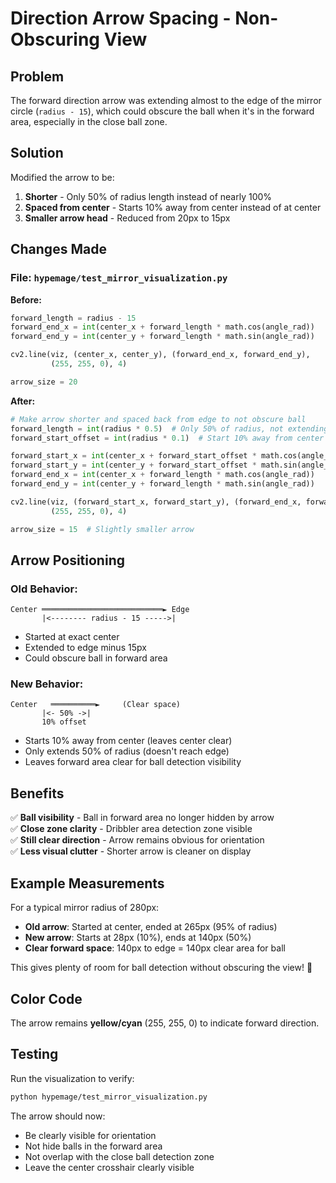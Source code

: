 # Direction Arrow Spacing - Non-Obscuring View

## Problem
The forward direction arrow was extending almost to the edge of the mirror circle (`radius - 15`), which could obscure the ball when it's in the forward area, especially in the close ball zone.

## Solution
Modified the arrow to be:
1. **Shorter** - Only 50% of radius length instead of nearly 100%
2. **Spaced from center** - Starts 10% away from center instead of at center
3. **Smaller arrow head** - Reduced from 20px to 15px

## Changes Made

### File: `hypemage/test_mirror_visualization.py`

**Before:**
```python
forward_length = radius - 15
forward_end_x = int(center_x + forward_length * math.cos(angle_rad))
forward_end_y = int(center_y + forward_length * math.sin(angle_rad))

cv2.line(viz, (center_x, center_y), (forward_end_x, forward_end_y), 
         (255, 255, 0), 4)

arrow_size = 20
```

**After:**
```python
# Make arrow shorter and spaced back from edge to not obscure ball
forward_length = int(radius * 0.5)  # Only 50% of radius, not extending to edge
forward_start_offset = int(radius * 0.1)  # Start 10% away from center

forward_start_x = int(center_x + forward_start_offset * math.cos(angle_rad))
forward_start_y = int(center_y + forward_start_offset * math.sin(angle_rad))
forward_end_x = int(center_x + forward_length * math.cos(angle_rad))
forward_end_y = int(center_y + forward_length * math.sin(angle_rad))

cv2.line(viz, (forward_start_x, forward_start_y), (forward_end_x, forward_end_y), 
         (255, 255, 0), 4)

arrow_size = 15  # Slightly smaller arrow
```

## Arrow Positioning

### Old Behavior:
```
Center ═══════════════════════════► Edge
       |<-------- radius - 15 ----->|
```
- Started at exact center
- Extended to edge minus 15px
- Could obscure ball in forward area

### New Behavior:
```
Center   ══════════►     (Clear space)
       |<- 50% ->|
       10% offset
```
- Starts 10% away from center (leaves center clear)
- Only extends 50% of radius (doesn't reach edge)
- Leaves forward area clear for ball detection visibility

## Benefits

✅ **Ball visibility** - Ball in forward area no longer hidden by arrow  
✅ **Close zone clarity** - Dribbler area detection zone visible  
✅ **Still clear direction** - Arrow remains obvious for orientation  
✅ **Less visual clutter** - Shorter arrow is cleaner on display  

## Example Measurements

For a typical mirror radius of 280px:
- **Old arrow**: Started at center, ended at 265px (95% of radius)
- **New arrow**: Starts at 28px (10%), ends at 140px (50%)
- **Clear forward space**: 140px to edge = 140px clear area for ball

This gives plenty of room for ball detection without obscuring the view! 🎯

## Color Code
The arrow remains **yellow/cyan** (255, 255, 0) to indicate forward direction.

## Testing
Run the visualization to verify:
```bash
python hypemage/test_mirror_visualization.py
```

The arrow should now:
- Be clearly visible for orientation
- Not hide balls in the forward area
- Not overlap with the close ball detection zone
- Leave the center crosshair clearly visible

